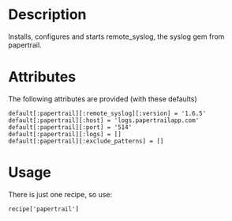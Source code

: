 Description
===========

Installs, configures and starts remote_syslog, the syslog gem from papertrail.

Attributes
==========

The following attributes are provided (with these defaults)

    default[:papertrail][:remote_syslog][:version] = '1.6.5'
    default[:papertrail][:host] = 'logs.papertrailapp.com'
    default[:papertrail][:port] = '514'
    default[:papertrail][:logs] = []
    default[:papertrail][:exclude_patterns] = []


Usage
=====

There is just one recipe, so use:

    recipe['papertrail']

